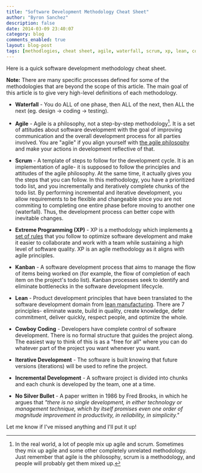 ```yaml
---
title: "Software Development Methodology Cheat Sheet"
author: "Byron Sanchez"
description: false
date: 2014-03-09 23:40:07
category: blog
comments_enabled: true
layout: blog-post
tags: [methodlogies, cheat sheet, agile, waterfall, scrum, xp, lean, cowboy coding, iterative, incremental, no silver bullet]
---
```


Here is a quick software development methodology cheat sheet.

**Note:** There are many specific processes defined for some of the
methodologies that are beyond the scope of this article. The main goal of this
article is to give very high-level definitions of each methodology.

  - **Waterfall** - You do ALL of one phase, then ALL of the next, then ALL the
    next (eg. design -> coding -> testing).

  - **Agile** - Agile is a philosophy, not a step-by-step methodology[^1]. It is
    a set of attitudes about software development with the goal of improving
    communication and the overall development process for all parties involved.
    You are "agile" if you align yourself with [the agile
    philosophy](http://agilemanifesto.org/) and make your actions in development
    reflective of that.

  - **Scrum** - A template of steps to follow for the development cycle. It is
    an implementation of agile- it is supposed to follow the principles and
    attitudes of the agile philosophy. At the same time, it actually gives you
    the steps that you can follow. In this methodology, you have a prioritized
    todo list, and you incrementally and iteratively complete chunks of the todo
    list. By performing incremental and iterative development, you allow
    requirements to be flexible and changeable since you are not commiting to
    completing one entire phase before moving to another one (waterfall).
    Thus, the development process can better cope with inevitable changes.

  - **Extreme Programming (XP)** - XP is a methodology which implements [a set of
    rules](http://www.extremeprogramming.org/rules.html) that you follow to
    optimize software development and make it easier to collaborate and work
    with a team while sustaining a high level of software quality. XP is an
    agile methodology as it aligns with agile principles.

  - **Kanban** - A software development process that aims to manage the flow of
    items being worked on (for example, the flow of completion of each item on
    the project's todo list). Kanban processes seek to identify and eliminate
    bottlenecks in the software development lifecycle.

  - **Lean** - Product development principles that have been translated to the
    software development domain from [lean
    manufacturing](http://en.wikipedia.org/wiki/Lean_manufacturing). There are 7
    principles- eliminate waste, build in quality, create knowledge, defer
    commitment, deliver quickly, respect people, and optimize the whole.

  - **Cowboy Coding** - Developers have complete control of software
    development. There is no formal structure that guides the project along. The
    easiest way to think of this is as a "free for all" where you can do
    whatever part of the project you want whenever you want.

  - **Iterative Development** - The software is built knowing that future
    versions (iterations) will be used to refine the project.

  - **Incremental Development** - A software project is divided into chunks and
    each chunk is developed by the team, one at a time.

  - **No Silver Bullet** - A paper written in 1986 by Fred Brooks, in which he
    argues that *"there is no single development, in either technology or
    management technique, which by itself promises even one order of magnitude
    improvement in productivity, in reliability, in simplicity."*

Let me know if I've missed anything and I'll put it up!

[^1]: In the real world, a lot of people mix up agile and scrum. Sometimes they
  mix up agile and some other completely unrelated methodology. Just remember that
  agile is the philosophy, scrum is a methodology, and people will probably get
  them mixed up.

